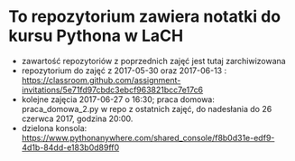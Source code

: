 # To repozytorium zawiera notatki do kursu Pythona w LaCH

* zawartość repozytoriów z poprzednich zajęć jest tutaj zarchiwizowana
* repozytorium do zajęć z 2017-05-30 oraz 2017-06-13 : https://classroom.github.com/assignment-invitations/5e71fd97cbdc3ebcf963821bcc7e17c6
* kolejne zajęcia 2017-06-27 o 16:30; praca domowa: praca_domowa_2.py w repo z ostatnich zajęć, do nadesłania do 26 czerwca 2017, godzina 20:00.
* dzielona konsola: https://www.pythonanywhere.com/shared_console/f8b0d31e-edf9-4d1b-84dd-e183b0d89ff0

